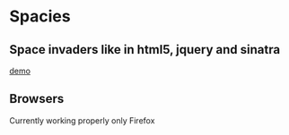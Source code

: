 Spacies
=========

Space invaders like in html5, jquery and sinatra
-------------------------

[demo](http://spacies.heroku.com/)

Browsers
-----------------------
Currently working properly only Firefox
